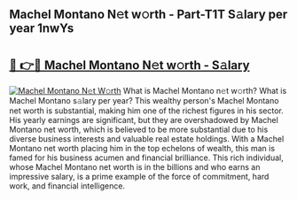 ## Machel Montano N𝚎t w𝚘rth - Part-T1T S𝚊lary per year 1nwYs

# <h2><a href="http://gc2ib1.nevu.top/?p=Machel+Montano">🔗 👉🔴 Machel Montano N𝚎t w𝚘rth - S𝚊lary</a></h2>

[![Machel Montano N𝚎t W𝚘rth](https://i.imgur.com/Oavwk0R.jpeg)](http://gc2ib1.nevu.top/?p=Machel+Montano)
What is Machel Montano n𝚎t w𝚘rth? What is Machel Montano s𝚊lary per year?
This wealthy person's Machel Montano net worth is substantial, making him one of the richest figures in his sector. His yearly earnings are significant, but they are overshadowed by Machel Montano net worth, which is believed to be more substantial due to his diverse business interests and valuable real estate holdings. With a Machel Montano net worth placing him in the top echelons of wealth, this man is famed for his business acumen and financial brilliance. This rich individual, whose Machel Montano net worth is in the billions and who earns an impressive salary, is a prime example of the force of commitment, hard work, and financial intelligence.
